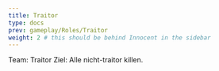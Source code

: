```yaml
---
title: Traitor
type: docs
prev: gameplay/Roles/Traitor
weight: 2 # this should be behind Innocent in the sidebar
---
```


Team: Traitor
Ziel: Alle nicht-traitor killen.
